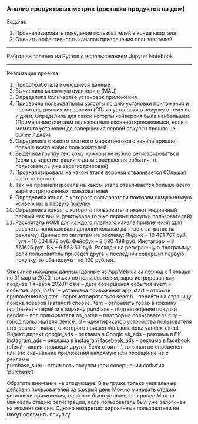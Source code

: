 ### Анализ продуктовых метрик (доставка продуктов на дом)

Задачи:

1. Проанализировать поведение пользователей в конце квартала
2. Оценить эффективность каналов привлечения пользователей

<hr>

Работа выполнена на Python с использованием Jupyter Notebook

<hr>

Реализация проекта:
1. Предобработала имеющиеся данные
2. Вычислила месячную аудиторию (MAU)
3. Определила количество установок приложения
4. Присвоила пользователям когорты по дню установки приложения и посчитала для них конверсию (CR) из установки в покупку в течение 7 дней. Определила для какой когорты конверсия была наибольшей. (Примечание: считаем пользователя сконвертировавшимся, если с момента установки до совершения первой покупки прошло не более 7 дней)
5. Определила с какого платного маркетингового канала пришло больше всего новых пользователей
6. Выделила группу тех, кому нужно и не нужно регистрироваться (если дата регистрации < даты совершения события, то пользователь уже зарегистрирован)
7. Проанализировала на каком этапе воронки отваливается бОльшая часть клиентов
8. Так же проанализровала на каком этапе отваливается больше всего зарегистрированных пользователей
9. Определила канал, с которого пользователи показали самую низкую конверсию в первую покупку
10. Определила канал, с которого пользователи имеют медианный первый чек выше (учитывала только первые покупки пользователей)
11. Рассчитала ROMI для каждого платного канала привлечения (для рассчета использовала дополнительные данные о затратах на рекламу)
    Данные по затратам на рекламу:
    Яндекс – 10 491 707 руб.
    Гугл – 10 534 878 руб.
    Фейсбук – 8 590 498 руб.
    Инстаграм – 8 561626 руб.
    ВК – 9 553 531руб.
    Расходы на реферальную программу: если пользователь приведет друга и последний совершит первую покупку, то оба получат по 100 рублей.

Описание исходных данных (данные из AppMetrica за период с 1 января по 31 марта 2020, только по пользователям, зарегистрированным позднее 1 января 2020):
date – дата совершения события
event - событие:
 app_install – установка приложения
 app_start – открыть приложения
 register – зарегистрироваться 
 search – перейти на страницу поиска товаров (каталог)
 сhoose_item – отправить товар в корзину
 tap_basket – перейти в корзину
 purchase – подтверждение покупки
gender – пол пользователя
os_name – платформа пользователя
city – город пользователя
device_id – идентификатор устройства пользователя
urm_source – канал, с которого пришел пользователь:
 yandex-direct – Яндекс директ
 google_ads – реклама в Google
 vk_ads – реклама в ВК
 instagram_ads – реклама в instagram
 facebook_ads – реклама в facebook
 referal – акция «приведи друга»
 Если стоит ‘-’, то канал не определен или это скачивание приложения напрямую или посещение не с рекламы  
purchase_sum – стоимость покупки (при совершении события ‘purchase’)

Обратите внимание на следующее:
В выгрузке только уникальные действия пользователей за каждый день 
Можно миновать стадию установки приложения, если оно было установлено ранее
Можно миновать стадию регистрации, если пользователь был уже залогинен на момент сессии. Однако незарегистрированные пользователи не могут оформить покупку
